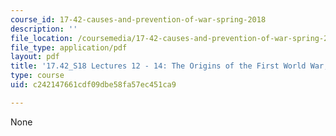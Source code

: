 ```yaml
---
course_id: 17-42-causes-and-prevention-of-war-spring-2018
description: ''
file_location: /coursemedia/17-42-causes-and-prevention-of-war-spring-2018/c242147661cdf09dbe58fa57ec451ca9_MIT17_42S18_lec12-14_WWI_I.pdf
file_type: application/pdf
layout: pdf
title: '17.42_S18 Lectures 12 - 14: The Origins of the First World War, Part I'
type: course
uid: c242147661cdf09dbe58fa57ec451ca9

---
```

None